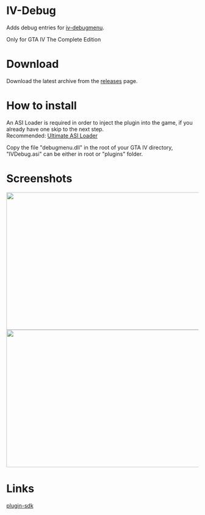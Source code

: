 # IV-Debug
Adds debug entries for [iv-debugmenu](https://github.com/gennariarmando/iv-debugmenu).

Only for GTA IV The Complete Edition

# Download
Download the latest archive from the [releases](https://github.com/gennariarmando/iv-debug/releases) page.

# How to install
An ASI Loader is required in order to inject the plugin into the game, if you already have one skip to the next step.\
Recommended: [Ultimate ASI Loader](https://github.com/ThirteenAG/Ultimate-ASI-Loader)

Copy the file "debugmenu.dll" in the root of your GTA IV directory, "IVDebug.asi" can be either in root or "plugins" folder.

# Screenshots
<p align="center">
<img src="https://i.imgur.com/Qpv2nGO.png" width="640" height="360">
<img src="https://i.imgur.com/pzZXjtt.jpg" width="640" height="360">
</p>


# Links
[plugin-sdk](https://github.com/DK22Pac/plugin-sdk)
